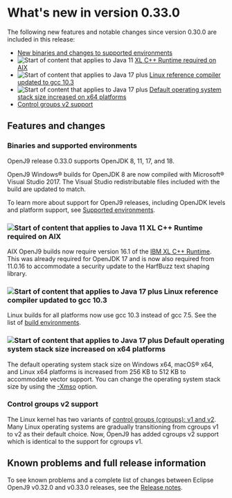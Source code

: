 <!--
* Copyright (c) 2017, 2022 IBM Corp. and others
*
* This program and the accompanying materials are made
* available under the terms of the Eclipse Public License 2.0
* which accompanies this distribution and is available at
* https://www.eclipse.org/legal/epl-2.0/ or the Apache
* License, Version 2.0 which accompanies this distribution and
* is available at https://www.apache.org/licenses/LICENSE-2.0.
*
* This Source Code may also be made available under the
* following Secondary Licenses when the conditions for such
* availability set forth in the Eclipse Public License, v. 2.0
* are satisfied: GNU General Public License, version 2 with
* the GNU Classpath Exception [1] and GNU General Public
* License, version 2 with the OpenJDK Assembly Exception [2].
*
* [1] https://www.gnu.org/software/classpath/license.html
* [2] http://openjdk.java.net/legal/assembly-exception.html
*
* SPDX-License-Identifier: EPL-2.0 OR Apache-2.0 OR GPL-2.0 WITH
* Classpath-exception-2.0 OR LicenseRef-GPL-2.0 WITH Assembly-exception
-->

# What's new in version 0.33.0

The following new features and notable changes since version 0.30.0 are included in this release:

- [New binaries and changes to supported environments](#binaries-and-supported-environments)
- ![Start of content that applies to Java 11](cr/java11.png) [XL C++ Runtime required on AIX](#xl-c-runtime-required-on-aix)
- ![Start of content that applies to Java 17 plus](cr/java17plus.png) [Linux reference compiler updated to gcc 10.3](#linux-reference-compiler-updated-to-gcc-103)
- ![Start of content that applies to Java 17 plus](cr/java17plus.png) [Default operating system stack size increased on x64 platforms](#default-operating-system-stack-size-increased-on-x64-platforms)
- [Control groups v2 support](#control-groups-v2-support)

## Features and changes

### Binaries and supported environments

OpenJ9 release 0.33.0 supports OpenJDK 8, 11, 17, and 18.

OpenJ9 Windows&reg; builds for OpenJDK 8 are now compiled with Microsoft&reg; Visual Studio 2017. The Visual Studio redistributable files included with the build are updated to match.

To learn more about support for OpenJ9 releases, including OpenJDK levels and platform support, see [Supported environments](openj9_support.md).

### ![Start of content that applies to Java 11](cr/java11.png) XL C++ Runtime required on AIX

AIX OpenJ9 builds now require version 16.1 of the [IBM XL C++ Runtime](https://www.ibm.com/support/pages/fix-list-xl-cc-runtime-aix#161X).
This was already required for OpenJDK 17 and is now also required from 11.0.16 to accommodate a security update to the HarfBuzz text shaping library.

### ![Start of content that applies to Java 17 plus](cr/java17plus.png) Linux reference compiler updated to gcc 10.3

Linux builds for all platforms now use gcc 10.3 instead of gcc 7.5. See the list of [build environments](openj9_support.md#build-environments).

### ![Start of content that applies to Java 17 plus](cr/java17plus.png) Default operating system stack size increased on x64 platforms

The default operating system stack size on Windows x64, macOS&reg; x64, and Linux x64 platforms is increased from 256 KB to 512 KB to accommodate vector support. You can change the operating system stack size by using the [-Xmso](xmso.md) option.

### Control groups v2 support

The Linux kernel has two variants of [control groups (cgroups): v1 and v2](https://man7.org/linux/man-pages/man7/cgroups.7.html). Many Linux operating systems are gradually transitioning from cgroups v1 to v2 as their default choice. Now, OpenJ9 has added cgroups v2 support which is identical to the support for cgroups v1.

## Known problems and full release information

To see known problems and a complete list of changes between Eclipse OpenJ9 v0.32.0 and v0.33.0 releases, see the [Release notes](https://github.com/eclipse-openj9/openj9/blob/master/doc/release-notes/0.33/0.33.md).

<!-- ==== END OF TOPIC ==== version0.33.md ==== -->
